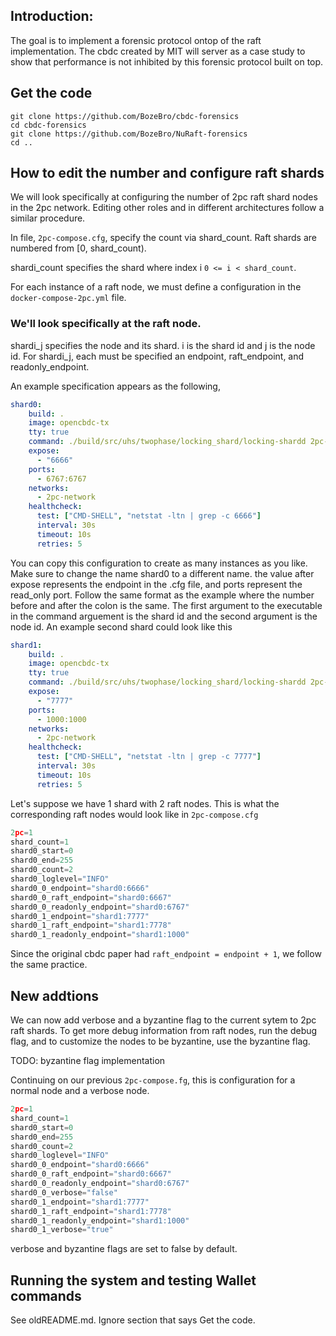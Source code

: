 ## Introduction:
The goal is to implement a forensic protocol ontop of the raft implementation. The cbdc created by MIT will server as a case study to show that performance is not inhibited by this forensic protocol built on top.

## Get the code
```terminal
git clone https://github.com/BozeBro/cbdc-forensics
cd cbdc-forensics
git clone https://github.com/BozeBro/NuRaft-forensics
cd ..
```
## How to edit the number and configure raft shards
We will look specifically at configuring the number of 2pc raft shard nodes in the 2pc network. Editing other roles and in different architectures follow a similar procedure.

In file, `2pc-compose.cfg`, specify the count via shard_count. Raft shards are numbered from [0, shard_count).

shardi_count specifies the shard where index i `0 <= i < shard_count`.

For each instance of a raft node, we must define a configuration in the `docker-compose-2pc.yml` file. 


### We'll look specifically at the raft node.

shardi_j specifies the node and its shard. i is the shard id and j is the node id. 
For shardi_j, each must be specified an endpoint, raft_endpoint, and readonly_endpoint. 

An example specification appears as the following, 
```yml
shard0:
    build: .
    image: opencbdc-tx
    tty: true
    command: ./build/src/uhs/twophase/locking_shard/locking-shardd 2pc-compose.cfg 0 0
    expose:
      - "6666"
    ports:
      - 6767:6767
    networks:
      - 2pc-network
    healthcheck:
      test: ["CMD-SHELL", "netstat -ltn | grep -c 6666"]
      interval: 30s
      timeout: 10s
      retries: 5
```
You can copy this configuration to create as many instances as you like. Make sure to change the name shard0 to a different name.
the value after expose represents the endpoint in the .cfg file, and ports represent the read_only port. Follow the same format as the example where the number before and after the colon is the same. 
The first argument to the executable in the command arguement is the shard id and the second argument is the node id.
An example second shard could look like this
```yml
shard1:
    build: .
    image: opencbdc-tx
    tty: true
    command: ./build/src/uhs/twophase/locking_shard/locking-shardd 2pc-compose.cfg 0 1
    expose:
      - "7777"
    ports:
      - 1000:1000
    networks:
      - 2pc-network
    healthcheck:
      test: ["CMD-SHELL", "netstat -ltn | grep -c 7777"]
      interval: 30s
      timeout: 10s
      retries: 5
```
Let's suppose we have 1 shard with 2 raft nodes. This is what the corresponding raft nodes would look like in `2pc-compose.cfg` 
```cpp
2pc=1
shard_count=1
shard0_start=0
shard0_end=255
shard0_count=2
shard0_loglevel="INFO"
shard0_0_endpoint="shard0:6666"
shard0_0_raft_endpoint="shard0:6667"
shard0_0_readonly_endpoint="shard0:6767"
shard0_1_endpoint="shard1:7777"
shard0_1_raft_endpoint="shard1:7778"
shard0_1_readonly_endpoint="shard1:1000"
```
Since the original cbdc paper had `raft_endpoint = endpoint + 1`, we follow the same practice.
## New addtions
We can now add verbose and a byzantine flag to the current sytem to 2pc raft shards. 
To get more debug information from raft nodes, run the debug flag, and to customize the nodes to be byzantine, use the byzantine flag.

TODO: byzantine flag implementation 

Continuing on our previous `2pc-compose.fg`, this is configuration for a normal node and a verbose node.

```cpp
2pc=1
shard_count=1
shard0_start=0
shard0_end=255
shard0_count=2
shard0_loglevel="INFO"
shard0_0_endpoint="shard0:6666"
shard0_0_raft_endpoint="shard0:6667"
shard0_0_readonly_endpoint="shard0:6767"
shard0_0_verbose="false"
shard0_1_endpoint="shard1:7777"
shard0_1_raft_endpoint="shard1:7778"
shard0_1_readonly_endpoint="shard1:1000"
shard0_1_verbose="true"
```
verbose and byzantine flags are set to false by default. 

## Running the system and testing Wallet commands
See oldREADME.md. Ignore section that says Get the code.